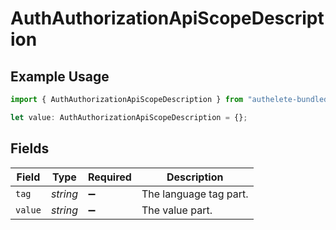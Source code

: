 # AuthAuthorizationApiScopeDescription

## Example Usage

```typescript
import { AuthAuthorizationApiScopeDescription } from "authelete-bundled/models/operations";

let value: AuthAuthorizationApiScopeDescription = {};
```

## Fields

| Field                  | Type                   | Required               | Description            |
| ---------------------- | ---------------------- | ---------------------- | ---------------------- |
| `tag`                  | *string*               | :heavy_minus_sign:     | The language tag part. |
| `value`                | *string*               | :heavy_minus_sign:     | The value part.        |